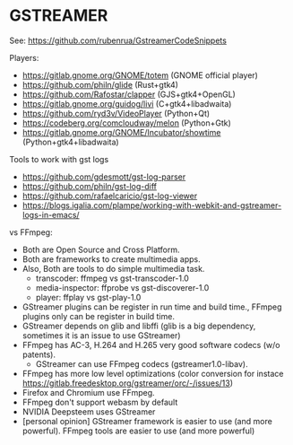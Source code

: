 GSTREAMER
=========

See: https://github.com/rubenrua/GstreamerCodeSnippets


Players:

* https://gitlab.gnome.org/GNOME/totem (GNOME official player)
* https://github.com/philn/glide (Rust+gtk4)
* https://github.com/Rafostar/clapper (GJS+gtk4+OpenGL)
* https://gitlab.gnome.org/guidog/livi (C+gtk4+libadwaita)
* https://github.com/ryd3v/VideoPlayer (Python+Qt)
* https://codeberg.org/comcloudway/melon (Python+Gtk)
* https://gitlab.gnome.org/GNOME/Incubator/showtime (Python+gtk4+libadwaita)


Tools to work with gst logs

* https://github.com/gdesmott/gst-log-parser
* https://github.com/philn/gst-log-diff
* https://github.com/rafaelcaricio/gst-log-viewer
* https://blogs.igalia.com/plampe/working-with-webkit-and-gstreamer-logs-in-emacs/

vs FFmpeg:

 * Both are Open Source and Cross Platform.
 * Both are frameworks to create multimedia apps.
 * Also, Both are tools to do simple multimedia task.
   * transcoder: ffmpeg vs gst-transcoder-1.0
   * media-inspector: ffprobe vs gst-discoverer-1.0
   * player: ffplay vs gst-play-1.0
 * GStreamer plugins can be register in run time and build time., FFmpeg plugins only can be register in build time.
 * GStreamer depends on glib and libffi (glib is a big dependency, sometimes it is an issue to use GStreamer)
 * FFmpeg has AC-3, H.264 and H.265 very good software codecs (w/o patents).
   * GStreamer can use FFmpeg codecs (gstreamer1.0-libav).
 * FFmpeg has more low level optimizations (color conversion for instace https://gitlab.freedesktop.org/gstreamer/orc/-/issues/13)
 * Firefox and Chromium use FFmpeg.
 * FFmpeg don't support webasm by default
 * NVIDIA Deepsteem uses GStreamer
 * [personal opinion] GStreamer framework is easier to use (and more powerful). FFmpeg tools are easier to use (and more powerful)
